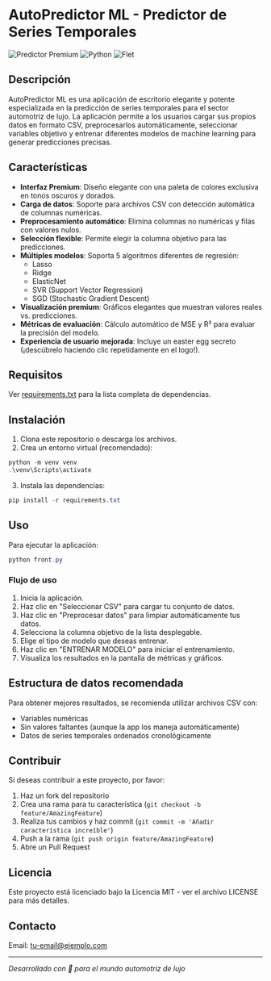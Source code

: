 # AutoPredictor ML - Predictor de Series Temporales

![Predictor Premium](https://img.shields.io/badge/Aplicación-Premium-gold)
![Python](https://img.shields.io/badge/Python-3.7+-blue.svg)
![Flet](https://img.shields.io/badge/Flet-UI-purple.svg)

## Descripción

AutoPredictor ML es una aplicación de escritorio elegante y potente especializada en la predicción de series temporales para el sector automotriz de lujo. La aplicación permite a los usuarios cargar sus propios datos en formato CSV, preprocesarlos automáticamente, seleccionar variables objetivo y entrenar diferentes modelos de machine learning para generar predicciones precisas.

## Características

- **Interfaz Premium**: Diseño elegante con una paleta de colores exclusiva en tonos oscuros y dorados.
- **Carga de datos**: Soporte para archivos CSV con detección automática de columnas numéricas.
- **Preprocesamiento automático**: Elimina columnas no numéricas y filas con valores nulos.
- **Selección flexible**: Permite elegir la columna objetivo para las predicciones.
- **Múltiples modelos**: Soporta 5 algoritmos diferentes de regresión:
  - Lasso
  - Ridge
  - ElasticNet
  - SVR (Support Vector Regression)
  - SGD (Stochastic Gradient Descent)
- **Visualización premium**: Gráficos elegantes que muestran valores reales vs. predicciones.
- **Métricas de evaluación**: Cálculo automático de MSE y R² para evaluar la precisión del modelo.
- **Experiencia de usuario mejorada**: Incluye un easter egg secreto (¡descúbrelo haciendo clic repetidamente en el logo!).

## Requisitos

Ver [requirements.txt](requirements.txt) para la lista completa de dependencias.

## Instalación

1. Clona este repositorio o descarga los archivos.
2. Crea un entorno virtual (recomendado):

```powershell
python -m venv venv
.\venv\Scripts\activate
```

3. Instala las dependencias:

```powershell
pip install -r requirements.txt
```

## Uso

Para ejecutar la aplicación:

```powershell
python front.py
```

### Flujo de uso

1. Inicia la aplicación.
2. Haz clic en "Seleccionar CSV" para cargar tu conjunto de datos.
3. Haz clic en "Preprocesar datos" para limpiar automáticamente tus datos.
4. Selecciona la columna objetivo de la lista desplegable.
5. Elige el tipo de modelo que deseas entrenar.
6. Haz clic en "ENTRENAR MODELO" para iniciar el entrenamiento.
7. Visualiza los resultados en la pantalla de métricas y gráficos.

## Estructura de datos recomendada

Para obtener mejores resultados, se recomienda utilizar archivos CSV con:
- Variables numéricas
- Sin valores faltantes (aunque la app los maneja automáticamente)
- Datos de series temporales ordenados cronológicamente

## Contribuir

Si deseas contribuir a este proyecto, por favor:

1. Haz un fork del repositorio
2. Crea una rama para tu característica (`git checkout -b feature/AmazingFeature`)
3. Realiza tus cambios y haz commit (`git commit -m 'Añadir característica increíble'`)
4. Push a la rama (`git push origin feature/AmazingFeature`)
5. Abre un Pull Request

## Licencia

Este proyecto está licenciado bajo la Licencia MIT - ver el archivo LICENSE para más detalles.

## Contacto

Email: tu-email@ejemplo.com

---

*Desarrollado con 💙 para el mundo automotriz de lujo*
